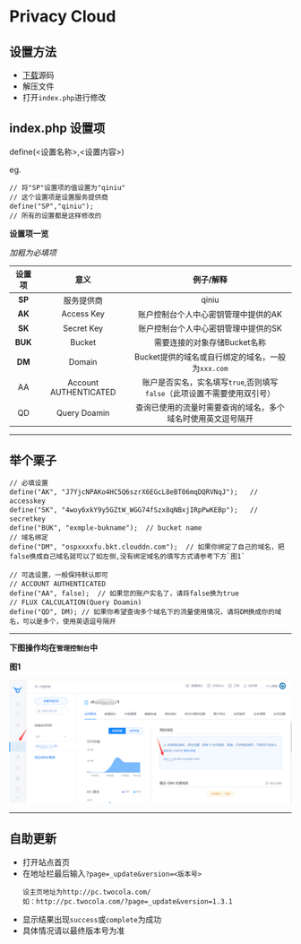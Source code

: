 # Privacy Cloud

## 设置方法

- [下载](https://github.com/jokin1999/PrivacyCloud/releases)源码
- 解压文件
- 打开`index.php`进行修改

## index.php 设置项

define(<设置名称>,<设置内容>)

eg.

```
// 将"SP"设置项的值设置为"qiniu"
// 这个设置项是设置服务提供商
define("SP","qiniu");
// 所有的设置都是这样修改的
```

**设置项一览**

*加粗为必填项*

|设置项|意义|例子/解释|
|:-:|:-:|:-:|
|**SP**|服务提供商|qiniu|
|**AK**|Access Key|账户控制台个人中心密钥管理中提供的AK|
|**SK**|Secret Key|账户控制台个人中心密钥管理中提供的SK|
|**BUK**|Bucket|需要连接的对象存储Bucket名称|
|**DM**|Domain|Bucket提供的域名或自行绑定的域名，一般为`xxx.com`|
|AA|Account AUTHENTICATED|账户是否实名，实名填写`true`,否则填写`false`（此项设置不需要使用双引号）|
|QD|Query Doamin|查询已使用的流量时需要查询的域名，多个域名时使用英文逗号隔开|

---

## 举个栗子

```
// 必填设置
define("AK", "J7YjcNPAKo4HC5Q6szrX6EGcL8eBT06mqDQRVNqJ");   // accesskey
define("SK", "4woy6xkY9y5GZtW_WGG74fSzx8qNBxjIRpPwKEBp");   // secretkey
define("BUK", "exmple-bukname");  // bucket name
// 域名绑定
define("DM", "ospxxxxfu.bkt.clouddn.com");  // 如果你绑定了自己的域名，把false换成自己域名就可以了如左侧,没有绑定域名的填写方式请参考下方`图1`

// 可选设置，一般保持默认即可
// ACCOUNT AUTHENTICATED
define("AA", false);  // 如果您的账户实名了，请将false换为true
// FLUX CALCULATION(Query Doamin)
define("QD", DM); // 如果你希望查询多个域名下的流量使用情况，请将DM换成你的域名，可以是多个，使用英语逗号隔开
```

---

**下图操作均在`管理控制台`中**

**图1**

![图1](./imgs/qiniu_domain.png)

---

## 自助更新

- 打开站点首页
- 在地址栏最后输入`?page=_update&version=<版本号>`
  ```
  设主页地址为http://pc.twocola.com/
  如：http://pc.twocola.com/?page=_update&version=1.3.1
  ```
- 显示结果出现`success`或`complete`为成功
- 具体情况请以最终版本号为准
